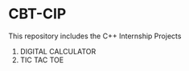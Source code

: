 # CBT-CIP

This repository includes the C++ Internship Projects
<br>
1. DIGITAL CALCULATOR
2. TIC TAC TOE 
